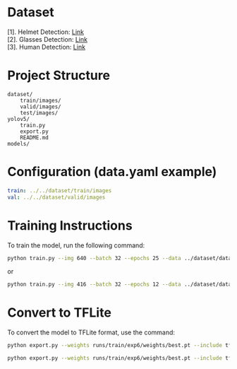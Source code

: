 # Dataset
[1]. Helmet Detection: [Link](https://universe.roboflow.com/checkhelmet/helmetcheck/dataset/1)  
[2]. Glasses Detection: [Link](https://universe.roboflow.com/pupildec/glasses-detection-1k2dp)  
[3]. Human Detection: [Link](https://universe.roboflow.com/mlai-machine-learning/mlaidetection)

# Project Structure
```
dataset/
    train/images/
    valid/images/
    test/images/
yolov5/
    train.py
    export.py
    README.md
models/
```

# Configuration (data.yaml example)
```yaml
train: ../../dataset/train/images
val: ../../dataset/valid/images
```

# Training Instructions
To train the model, run the following command:
```bash
python train.py --img 640 --batch 32 --epochs 25 --data ../dataset/data.yaml --weights yolov5s.pt 
```
or
```bash
python train.py --img 416 --batch 32 --epochs 12 --data ../dataset/data.yaml --weights yolov5s.pt
```

# Convert to TFLite
To convert the model to TFLite format, use the command:
```bash
python export.py --weights runs/train/exp6/weights/best.pt --include tflite --int8 --img 416 --data ../dataset/data.yaml
```

```bash
python export.py --weights runs/train/exp6/weights/best.pt --include tflite --tf-nms --agnostic-nms
```
